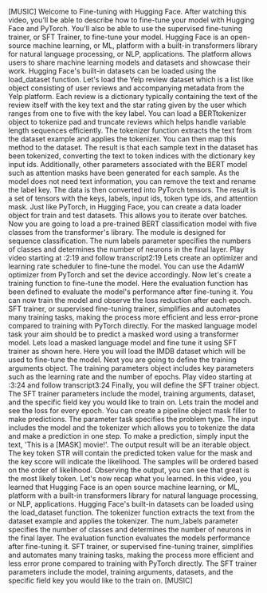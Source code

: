 
[MUSIC] Welcome to Fine-tuning with Hugging Face. After watching this video, you'll be able to describe how to fine-tune your model with Hugging Face and PyTorch. You'll also be able to use the supervised fine-tuning trainer, or SFT Trainer, to fine-tune your model. Hugging Face is an open-source machine learning, or ML, platform with a built-in transformers library for natural language processing, or NLP, applications. The platform allows users to share machine learning models and datasets and showcase their work. Hugging Face's built-in datasets can be loaded using the load_dataset function. Let's load the Yelp review dataset which is a list like object consisting of user reviews and accompanying metadata from the Yelp platform. Each review is a dictionary typically containing the text of the review itself with the key text and the star rating given by the user which ranges from one to five with the key label. You can load a BERTtokenizer object to tokenize pad and truncate reviews which helps handle variable length sequences efficiently. The tokenizer function extracts the text from the dataset example and applies the tokenizer. You can then map this method to the dataset. The result is that each sample text in the dataset has been tokenized, converting the text to token indices with the dictionary key input ids. Additionally, other parameters associated with the BERT model such as attention masks have been generated for each sample. As the model does not need text information, you can remove the text and rename the label key. The data is then converted into PyTorch tensors. The result is a set of tensors with the keys, labels, input ids, token type ids, and attention mask. Just like PyTorch, in Hugging Face, you can create a data loader object for train and test datasets. This allows you to iterate over batches. Now you are going to load a pre-trained BERT classification model with five classes from the transformer's library. The module is designed for sequence classification. The num labels parameter specifies the numbers of classes and determines the number of neurons in the final layer.
Play video starting at :2:19 and follow transcript2:19
Lets create an optimizer and learning rate scheduler to fine-tune the model. You can use the AdamW optimizer from PyTorch and set the device accordingly. Now let's create a training function to fine-tune the model. Here the evaluation function has been defined to evaluate the model's performance after fine-tuning it. You can now train the model and observe the loss reduction after each epoch. SFT trainer, or supervised fine-tuning trainer, simplifies and automates many training tasks, making the process more efficient and less error-prone compared to training with PyTorch directly. For the masked language model task your aim should be to predict a masked word using a transformer model. Lets load a masked language model and fine tune it using SFT trainer as shown here. Here you will load the IMDB dataset which will be used to fine-tune the model. Next you are going to define the training arguments object. The training parameters object includes key parameters such as the learning rate and the number of epochs.
Play video starting at :3:24 and follow transcript3:24
Finally, you will define the SFT trainer object. The SFT trainer parameters include the model, training arguments, dataset, and the specific field key you would like to train on. Lets train the model and see the loss for every epoch. You can create a pipeline object mask filler to make predictions. The parameter task specifies the problem type. The input includes the model and the tokenizer which allows you to tokenize the data and make a prediction in one step. To make a prediction, simply input the text, 'This is a [MASK] movie!'. The output result will be an iterable object. The key token STR will contain the predicted token value for the mask and the key score will indicate the likelihood. The samples will be ordered based on the order of likelihood. Observing the output, you can see that great is the most likely token. Let's now recap what you learned. In this video, you learned that Hugging Face is an open source machine learning, or ML, platform with a built-in transformers library for natural language processing, or NLP, applications. Hugging Face's built-in datasets can be loaded using the load_dataset function. The tokenizer function extracts the text from the dataset example and applies the tokenizer. The num_labels parameter specifies the number of classes and determines the number of neurons in the final layer. The evaluation function evaluates the models performance after fine-tuning it. SFT trainer, or supervised fine-tuning trainer, simplifies and automates many training tasks, making the process more efficient and less error prone compared to training with PyTorch directly. The SFT trainer parameters include the model, training arguments, datasets, and the specific field key you would like to the train on. [MUSIC]